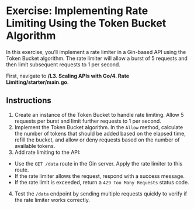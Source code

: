 # Exercise: Implementing Rate Limiting Using the Token Bucket Algorithm

In this exercise, you’ll implement a rate limiter in a Gin-based API using the Token Bucket algorithm. The rate limiter will allow a burst of 5 requests and then limit subsequent requests to 1 per second.

First, navigate to **/L3. Scaling APIs with Go/4. Rate Limiting/starter/main.go**.

## Instructions

1. Create an instance of the Token Bucket to handle rate limiting. Allow 5 requests per burst and limit further requests to 1 per second.
2. Implement the Token Bucket algorithm. In the `Allow` method, calculate the number of tokens that should be added based on the elapsed time, refill the bucket, and allow or deny requests based on the number of available tokens.
3. Add rate limiting to the API:

- Use the `GET /data` route in the Gin server. Apply the rate limiter to this route.
- If the rate limiter allows the request, respond with a success message.
- If the rate limit is exceeded, return a `429 Too Many Requests` status code.

4. Test the `/data` endpoint by sending multiple requests quickly to verify if the rate limiter works correctly.

